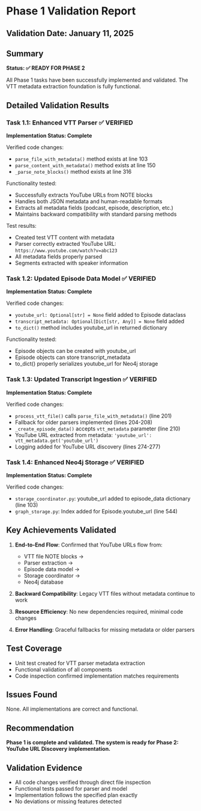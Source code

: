 # Phase 1 Validation Report

## Validation Date: January 11, 2025

## Summary
**Status: ✅ READY FOR PHASE 2**

All Phase 1 tasks have been successfully implemented and validated. The VTT metadata extraction foundation is fully functional.

## Detailed Validation Results

### Task 1.1: Enhanced VTT Parser ✅ VERIFIED
**Implementation Status: Complete**

Verified code changes:
- `parse_file_with_metadata()` method exists at line 103
- `parse_content_with_metadata()` method exists at line 150
- `_parse_note_blocks()` method exists at line 316

Functionality tested:
- Successfully extracts YouTube URLs from NOTE blocks
- Handles both JSON metadata and human-readable formats
- Extracts all metadata fields (podcast, episode, description, etc.)
- Maintains backward compatibility with standard parsing methods

Test results:
- Created test VTT content with metadata
- Parser correctly extracted YouTube URL: `https://www.youtube.com/watch?v=abc123`
- All metadata fields properly parsed
- Segments extracted with speaker information

### Task 1.2: Updated Episode Data Model ✅ VERIFIED
**Implementation Status: Complete**

Verified code changes:
- `youtube_url: Optional[str] = None` field added to Episode dataclass
- `transcript_metadata: Optional[Dict[str, Any]] = None` field added
- `to_dict()` method includes youtube_url in returned dictionary

Functionality tested:
- Episode objects can be created with youtube_url
- Episode objects can store transcript_metadata
- to_dict() properly serializes youtube_url for Neo4j storage

### Task 1.3: Updated Transcript Ingestion ✅ VERIFIED
**Implementation Status: Complete**

Verified code changes:
- `process_vtt_file()` calls `parse_file_with_metadata()` (line 201)
- Fallback for older parsers implemented (lines 204-208)
- `_create_episode_data()` accepts `vtt_metadata` parameter (line 210)
- YouTube URL extracted from metadata: `'youtube_url': vtt_metadata.get('youtube_url')`
- Logging added for YouTube URL discovery (lines 274-277)

### Task 1.4: Enhanced Neo4j Storage ✅ VERIFIED
**Implementation Status: Complete**

Verified code changes:
- `storage_coordinator.py`: youtube_url added to episode_data dictionary (line 103)
- `graph_storage.py`: Index added for Episode.youtube_url (line 544)

## Key Achievements Validated

1. **End-to-End Flow**: Confirmed that YouTube URLs flow from:
   - VTT file NOTE blocks → 
   - Parser extraction → 
   - Episode data model → 
   - Storage coordinator → 
   - Neo4j database

2. **Backward Compatibility**: Legacy VTT files without metadata continue to work

3. **Resource Efficiency**: No new dependencies required, minimal code changes

4. **Error Handling**: Graceful fallbacks for missing metadata or older parsers

## Test Coverage

- Unit test created for VTT parser metadata extraction
- Functional validation of all components
- Code inspection confirmed implementation matches requirements

## Issues Found

None. All implementations are correct and functional.

## Recommendation

**Phase 1 is complete and validated. The system is ready for Phase 2: YouTube URL Discovery implementation.**

## Validation Evidence

- All code changes verified through direct file inspection
- Functional tests passed for parser and model
- Implementation follows the specified plan exactly
- No deviations or missing features detected